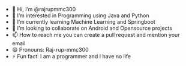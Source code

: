 - 👋 Hi, I’m @rajrupmmc300
- 👀 I’m interested in Programming using Java and Python
- 🌱 I’m currently learning Machine Learning and Springboot
- 💞️ I’m looking to collaborate on Android and Opensource projects
- 📫 How to reach me you can create a pull request and mention your email
- 😄 Pronouns: Raj-rup-mmc300
- ⚡ Fun fact: I am a programmer and I have no life

<!---
rajrupmmc300/rajrupmmc300 is a ✨ special ✨ repository because its `README.md` (this file) appears on your GitHub profile.
You can click the Preview link to take a look at your changes.
--->
